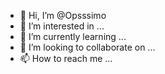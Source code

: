 - 👋 Hi, I’m @Opsssimo
- 👀 I’m interested in ...
- 🌱 I’m currently learning ...
- 💞️ I’m looking to collaborate on ...
- 📫 How to reach me ...

<!---
Opsssimo/Opsssimo is a ✨ special ✨ repository because its `README.md` (this file) appears on your GitHub profile.
You can click the Preview link to take a look at your changes.
--->
